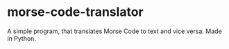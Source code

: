 # morse-code-translator
A simple program, that translates Morse Code to text and vice versa. Made in Python.
